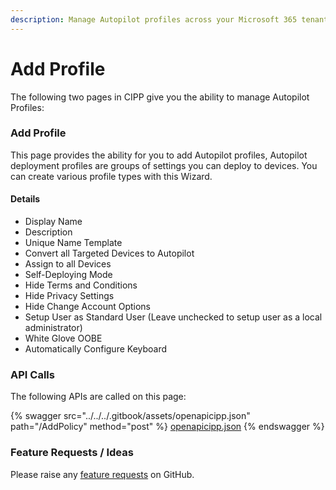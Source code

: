 ```yaml
---
description: Manage Autopilot profiles across your Microsoft 365 tenants.
---
```


# Add Profile

The following two pages in CIPP give you the ability to manage Autopilot Profiles:

### Add Profile

This page provides the ability for you to add Autopilot profiles, Autopilot deployment profiles are groups of settings you can deploy to devices. You can create various profile types with this Wizard.

#### Details <a href="#addprofile-details" id="addprofile-details"></a>

* Display Name
* Description
* Unique Name Template
* Convert all Targeted Devices to Autopilot
* Assign to all Devices
* Self-Deploying Mode
* Hide Terms and Conditions
* Hide Privacy Settings
* Hide Change Account Options
* Setup User as Standard User (Leave unchecked to setup user as a local administrator)
* White Glove OOBE
* Automatically Configure Keyboard

### API Calls

The following APIs are called on this page:

{% swagger src="../../../.gitbook/assets/openapicipp.json" path="/AddPolicy" method="post" %}
[openapicipp.json](../../../.gitbook/assets/openapicipp.json)
{% endswagger %}

### Feature Requests / Ideas

Please raise any [feature requests](https://github.com/KelvinTegelaar/CIPP/issues/new?assignees=\&labels=enhancement%2Cno-priority\&projects=\&template=feature.yml\&title=%5BFeature+Request%5D%3A+) on GitHub.
